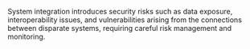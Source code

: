 System integration introduces security risks such as data exposure, interoperability issues, and vulnerabilities arising from the connections between disparate systems, requiring careful risk management and monitoring.